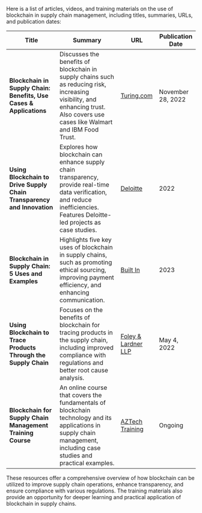 Here is a list of articles, videos, and training materials on the use of blockchain in supply chain management, including titles, summaries, URLs, and publication dates:

| Title | Summary | URL | Publication Date |
|-------|---------|-----|------------------|
| **Blockchain in Supply Chain: Benefits, Use Cases & Applications** | Discusses the benefits of blockchain in supply chains such as reducing risk, increasing visibility, and enhancing trust. Also covers use cases like Walmart and IBM Food Trust. | [Turing.com](https://www.turing.com/blog/blockchain-in-supply-chain-benefits-use-cases-applications) | November 28, 2022 |
| **Using Blockchain to Drive Supply Chain Transparency and Innovation** | Explores how blockchain can enhance supply chain transparency, provide real-time data verification, and reduce inefficiencies. Features Deloitte-led projects as case studies. | [Deloitte](https://www2.deloitte.com/us/en/pages/consulting/articles/blockchain-supply-chain-transparency.html) | 2022 |
| **Blockchain in Supply Chain: 5 Uses and Examples** | Highlights five key uses of blockchain in supply chains, such as promoting ethical sourcing, improving payment efficiency, and enhancing communication. | [Built In](https://builtin.com/blockchain/blockchain-supply-chain) | 2023 |
| **Using Blockchain to Trace Products Through the Supply Chain** | Focuses on the benefits of blockchain for tracing products in the supply chain, including improved compliance with regulations and better root cause analysis. | [Foley & Lardner LLP](https://www.foley.com/en/insights/publications/2022/05/blockchain-trace-products-supply-chain) | May 4, 2022 |
| **Blockchain for Supply Chain Management Training Course** | An online course that covers the fundamentals of blockchain technology and its applications in supply chain management, including case studies and practical examples. | [AZTech Training](https://aztechtraining.com/course/blockchain-for-supply-chain-management) | Ongoing |

These resources offer a comprehensive overview of how blockchain can be utilized to improve supply chain operations, enhance transparency, and ensure compliance with various regulations. The training materials also provide an opportunity for deeper learning and practical application of blockchain in supply chains.
